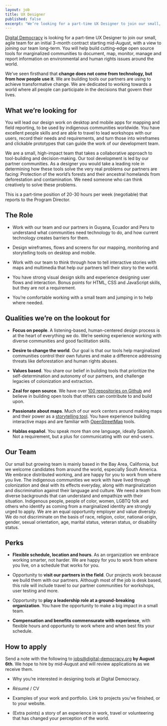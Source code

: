```yaml
---
layout: job
title: UX Designer
published: false
excerpt: "We’re looking for a part-time UX Designer to join our small, agile team for an initial 3-month contract starting mid-August, with a view to joining our team long-term."
---
```


[Digital Democracy](https://www.digital-democracy.org/) is looking for a part-time UX Designer to join our small, agile team for an initial 3-month contract starting mid-August, with a view to joining our team long-term. You will help build cutting-edge open source tools for marginalized communities to document, map, monitor, manage and report information on environmental and human rights issues around the world.

We’ve seen firsthand that **change does not come from technology, but from how people use it**. We are building tools our partners are using to achieve transformative change. We are dedicated to working towards a world where all people can participate in the decisions that govern their lives.

## What we’re looking for

You will lead our design work on desktop and mobile apps for mapping and field reporting, to be used by indigenous communities worldwide. You have excellent people skills and are able to travel to lead workshops with our users, record their needs and requirements, and turn those into wireframes and clickable prototypes that can guide the work of our development team.

We are a small, high-impact team that takes a collaborative approach to tool-building and decision-making. Our tool development is led by our partner communities. As a designer you would take a leading role in determining how these tools solve the very real problems our partners are facing: Protection of the world’s forests and their ancestral homelands from deforestation and contamination. We need someone who can think creatively to solve these problems.

This is a part-time position of 20-30 hours per week (negotiable) that reports to the Program Director.

## The Role

* Work with our team and our partners in Guyana, Ecuador and Peru to understand what communities need technology to do, and how current technology creates barriers for them.

* Design wireframes, flows and screens for our mapping, monitoring and storytelling tools on desktop and mobile.

* Work with our team to think through how to tell interactive stories with maps and multimedia that help our partners tell their story to the world.

* You have strong visual design skills and experience designing user flows and interaction. Bonus points for HTML, CSS and JavaScript skills, but they are not a requirement.

* You’re comfortable working with a small team and jumping in to help where needed.

## Qualities we’re on the lookout for

* **Focus on people**. A listening-based, human-centered design process is at the heart of everything we do. We’re seeking experience working with diverse communities and good facilitation skills.

* **Desire to change the world**. Our goal is that our tools help marginalized communities control their own futures and make a difference addressing threats like deforestation and human rights abuses.

* **Values based**. You share our belief in building tools that prioritize the self-determination and autonomy of our partners, and challenge legacies of colonization and extraction.

* **Zeal for open source**. We have over [100 repositories on Github](https://github.com/digidem) and believe in building open tools that others can contribute to and build upon.

* **Passionate about maps**. Much of our work centers around making maps and their power as a [storytelling tool](http://www.giveclearwater.org/map/). You have experience building interactive maps and are familiar with [OpenStreetMap](http://www.openstreetmap.org/) tools.

* **Hablas español**. You speak more than one language, ideally Spanish. Not a requirement, but a plus for communicating with our end-users.

## Our Team

Our small but growing team is mainly based in the Bay Area, California, but we welcome candidates from around the world, especially South America. We embrace distributed working, and are happy for you to work from where you live. The indigenous communities we work with have lived through colonization and deal with its effects everyday, along with marginalization and discrimination against their language and culture. We need a team from diverse backgrounds that can understand and empathize with their situation. Indigenous people, people of color, women, LGBTQ folk and others who identify as coming from a marginalized identity are strongly urged to apply. We are an equal opportunity employer and value diversity. We do not discriminate on the basis of race, religion, color, national origin, gender, sexual orientation, age, marital status, veteran status, or disability status.

## Perks

* **Flexible schedule, location and hours**. As an organization we embrace working smarter, not harder. We are happy for you to work from where you live, on a schedule that works for you.

*  Opportunity to **visit our partners in the field**. Our projects work because we build them with our partners. Although most of the job is desk based, this role will include travel to our partner communities for workshops, user testing and more.

* Opportunity to **play a leadership role at a ground-breaking organization**. You have the opportunity to make a big impact in a small team.

* **Compensation and benefits commensurate with experience**, with flexible hours and opportunity to work where and when best fits your schedule.

## How to apply

Send a note with the following to [jobs@digital-democracy.org](mailto:jobs@digital-democracy.org) **by August 6th**. We hope to hire by mid-August and will review applications as we receive them.

* Why you’re interested in designing tools at Digital Democracy.

* *Résumé* / CV

* Examples of your work and portfolio. Link to projects you’ve finished, or to your website.

* (Extra points) a story of an experience in work, travel or volunteering that has changed your perception of the world.

